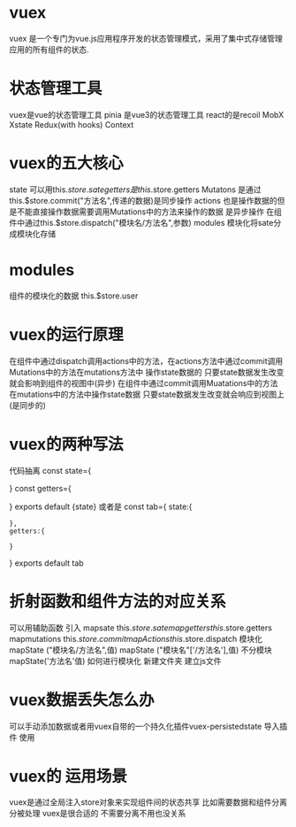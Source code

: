 # vuex
vuex 是一个专门为vue.js应用程序开发的状态管理模式，采用了集中式存储管理应用的所有组件的状态.
# 状态管理工具
vuex是vue的状态管理工具
pinia  是vue3的状态管理工具
react的是recoil  MobX   Xstate Redux(with hooks)   Context
# vuex的五大核心
state 可以用this.$store.sate
getters 是this.$store.getters
Mutatons 是通过this.$store.commit("方法名",传递的数据)是同步操作
actions 也是操作数据的但是不能直接操作数据需要调用Mutations中的方法来操作的数据 是异步操作
在组件中通过this.$store.dispatch("模块名/方法名",参数) 
modules  模块化将sate分成模块化存储
# modules 
组件的模块化的数据 this.$store.user
# vuex的运行原理
 在组件中通过dispatch调用actions中的方法，在actions方法中通过commit调用Mutations中的方法在mutations方法中 操作state数据的  只要state数据发生改变就会影响到组件的视图中(异步)
 在组件中通过commit调用Muatations中的方法 在mutations中的方法中操作state数据 只要state数据发生改变就会响应到视图上(是同步的)
# vuex的两种写法
代码抽离 
const state={

}
const getters={

}
exports default  {state}
或者是
const tab={
    state:{

    },
    getters:{

    }
}
exports default tab
#   折射函数和组件方法的对应关系

 可以用辅助函数  引入 
   mapsate        this.$store.sate
   mapgetters      this.$store.getters
  mapmutations      this.$store.commit
  mapActions        this.$store.dispatch
  模块化
  mapState ("模块名/方法名",值)
  mapState ("模块名"['/方法名'],值)
  不分模块
  mapState('方法名'值)
  如何进行模块化
  新建文件夹  建立js文件

#  vuex数据丢失怎么办
可以手动添加数据或者用vuex自带的一个持久化插件vuex-persistedstate  导入插件 使用

# vuex的 运用场景
vuex是通过全局注入store对象来实现组件间的状态共享
比如需要数据和组件分离分被处理 vuex是很合适的  不需要分离不用也没关系
